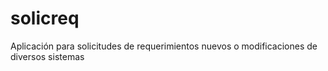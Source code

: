 # solicreq
Aplicación para  solicitudes de requerimientos nuevos o modificaciones de diversos sistemas
